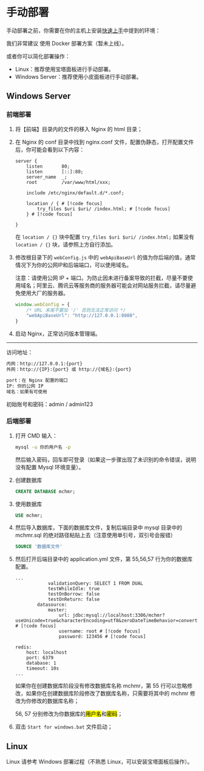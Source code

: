 # 手动部署

手动部署之前，你需要在你的主机上安装[快速上手](./start.md)中提到的环境：

我们非常建议 使用 Docker 部署方案（暂未上线）。

或者你可以简化部署操作：

- Linux：推荐使用宝塔面板进行手动部署。
- Windows Server：推荐使用小皮面板进行手动部署。

## Windows Server

### 前端部署

1. 将【前端】目录内的文件的移入 Nginx 的 html 目录；
2. 在 Nginx 的 conf 目录中找到 nginx.conf 文件，配置伪静态，打开配置文件后，你可能会看到以下内容：

    ```nginx
    server {
        listen       80;
        listen       [::]:80;
        server_name  _;
        root         /var/www/html/xxx;
 
        include /etc/nginx/default.d/*.conf;

		location / { # [!code focus]
			try_files $uri $uri/ /index.html; # [!code focus]
		} # [!code focus]
 
    }
    ```

    在 `location / {}` 块中配置 `try_files $uri $uri/ /index.html;` 如果没有 `location / {}` 块，请参照上方自行添加。

3. 修改根目录下的 `webConfig.js` 中的 `webApiBaseUrl` 的值为你后端的值，通常情况下为你的公网IP和后端端口，可以使用域名。

    注意：请使用公网 IP + 端口。为防止因未进行备案导致的拦截，尽量不要使用域名；阿里云、腾讯云等服务商的服务器可能会对网站服务拦截，请尽量避免使用大厂的服务器。

    ```js
    window.webConfig = {
        /* URL 末尾不要加 '/' 否则无法正常访问 */
        "webApiBaseUrl": "http://127.0.0.1:8080",
    }
    ```

4. 启动 Nginx，正常访问版本管理端。

---

访问地址：

```txt
内网：http://127.0.0.1:{port}
外网：http://{IP}:{port} 或 http://{域名}:{port}

port：在 Nginx 配置的端口
IP: 你的公网 IP
域名：如果有可使用
```

初始账号和密码：admin / admin123

### 后端部署

1. 打开 CMD 输入：

    ```sh
    mysql -u 你的用户名 -p
    ```

    然后输入密码，回车即可登录（如果这一步骤出现了未识别的命令错误，说明没有配置 Mysql 环境变量）。

2. 创建数据库

    ```sql
    CREATE DATABASE mchmr;
    ```

3. 使用数据库

    ```sql
    USE mchmr;
    ```

4. 然后导入数据库，下面的数据库文件，复制后端目录中 mysql 目录中的 mchmr.sql 的绝对路径粘贴上去（注意使用单引号，双引号会报错）

    ```sql
    SOURCE '数据库文件'
    ```

5. 然后打开后端目录中的 application.yml 文件，第 55,56,57 行为你的数据库配置。

    ```yml:line-numbers=48 {1}
    ...
                validationQuery: SELECT 1 FROM DUAL
                testWhileIdle: true
                testOnBorrow: false
                testOnReturn: false
            datasource:
                master:
                    url: jdbc:mysql://localhost:3306/mchmr?useUnicode=true&characterEncoding=utf8&zeroDateTimeBehavior=convertToNull&useSSL=true&serverTimezone=GMT%2B8 # [!code focus]
                    username: root # [!code focus]
                    password: 123456 # [!code focus]

    redis:
        host: localhost
        port: 6379
        database: 1
        timeout: 10s
    ...
    ```

    如果你在创建数据库阶段没有修改数据库名称 mchmr，第 55 行可以忽略修改，如果你在创建数据库阶段修改了数据库名称，只需要将其中的 mchmr 修改为你修改的数据库名称；

    56, 57 分别修改为你数据库的<mark>用户名</mark>和<mark>密码</mark>；

6. 双击 `Start for windows.bat` 文件启动；

## Linux

Linux 请参考 Windows 部署过程（不熟悉 Linux，可以安装宝塔面板后操作）。
